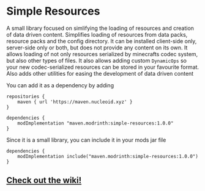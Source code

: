 # Simple Resources
A small library focused on simlifying the loading of resources and creation of data driven content.
Simplifies loading of resources from data packs, resource packs and the config directory.
It can be installed client-side only, server-side only or both, but does not provide any content on its own. It allows
loading of not only resources serialized by minecrafts codec system, but also other types of files. It also allows adding
custom ```DynamicOps``` so your new codec-serialized resources can be stored in your favourite format. Also adds other
utilities for easing the development of data driven content

You can add it as a dependency by adding
```
repositories {
	maven { url 'https://maven.nucleoid.xyz' }
}

dependencies {
	modImplementation "maven.modrinth:simple-resources:1.0.0"
}
```
Since it is a small library, you can include it in your mods jar file
```
dependencies {
	modImplementation include("maven.modrinth:simple-resources:1.0.0")
}
```

## [Check out the wiki!](https://github.com/Yorick-06/SimpleResources/wiki)
